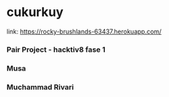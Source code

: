 # cukurkuy

link: https://rocky-brushlands-63437.herokuapp.com/

### Pair Project - hacktiv8 fase 1
### Musa
### Muchammad Rivari
